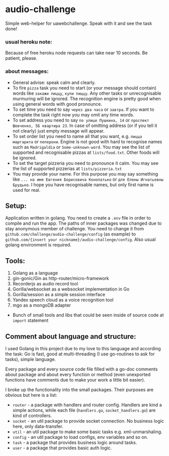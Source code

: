 # audio-challenge
Simple web-helper for uawebchallenge. Speak with it and see the task done!

### usual heroku note:
Because of free heroku node requests can take near 10 seconds. Be patient, please.

### about messages:
- General advise: speak calm and clearly.
- To fire `pizza` task you need to start (or your message should contain) words like `закажи пиццу`, `купи пиццу`.
 Any other tasks or unrecognisable murmuring will be ignored.
 The recognition engine is pretty good when using general words with good pronounce.
- To set time you need to say `через два часа` or `завтра`.
 If you want to complete the task right now you may omit any time words.
- To set address you need to say `по улице Пушкина, 14` or `проспект Шевченко, 5Б квартира 23`.
 In case of omitting address (or if you tell it not clearly) just empty message will appear.
- To set order list you need to name all that you want, e.g. `пицца маргарита` or `пеперони`.
 Engine is not good with hard to recognise names such as `Madrigaldia` or `Some-unknown-word`.
 You may see the list of supported and recognisable pizzas at `lists/food.txt`. Other foods will be ignored.
- To set the target pizzeria you need to pronounce it calm.
 You may see the list of supported pizzerias at `lists/pizzeria.txt`
- You may provide your name. For this purpose you may say something like `... на имя Евгения Борисовича Конопатько` or
 `для Елены Игнатьевны Брудько`. I hope you have recognisable names, but only first name is used for real.

## Setup:
Application written in golang. You need to create a `.env` file in order to compile and run the app.
The paths of inner packages was changed due to stay anonymous member of challenge.
You need to change it from `github.com/challenge/audio-challenge/config` (as example) to `github.com/{insert your nickname}/audio-challenge/config`.
Also usual golang environment is required.

## Tools:
1. Golang as a language
2. gin-gonic/Gin as http-router/micro-framework
3. Recorderjs as audio record tool
4. Gorilla/websocket as a websocket implementation in Go
5. Gorilla/session as a simple session interface
6. Yandex speech cloud as a voice recognition tool
7. mgo as a mongoDB adapter
- Bunch of small tools and libs that could be seen inside of source code at `import` statement

## Comment about language and structure:
I used Golang in this project due to my love to this language and according the task:
Go is fast, good at multi-threading (I use go-routines to ask for tasks), simple language.

Every package and every source code file filled with a go-doc comments about package
and about every function or method (even unexported functions have comments due to make your work a little bit easier).

I broke up the functionality into the small packages. Their purposes are obvious but here is a list:
- `router` - a package with handlers and router config. Handlers are kind a simple actions,
while each file (`handlers.go`, `socket_handlers.go`) are kind of controllers.
- `socket` - an util package to provide socket connection. No business logic here, only data-transfer.
- `util` - an util package to make some basic tasks e.g. xml-unmarshaling.
- `config` - an util package to load configs, env variables and so on.
- `task` - a package that provides business logic around tasks.
- `user` - a package that provides basic auth logic.
